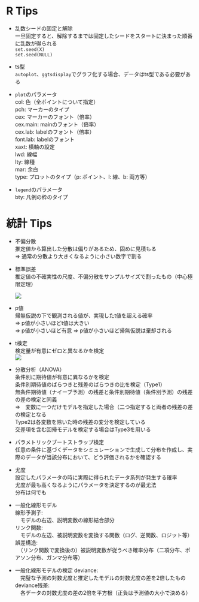 # R Tips

* 乱数シードの固定と解除  
一旦固定すると、解除するまでは固定したシードをスタートに決まった順番に乱数が得られる  
`set.seed(X)`  
`set.seed(NULL)`  
* ts型  
`autoplot`、`ggtsdisplay`でグラフ化する場合、データはts型である必要がある  
* `plot`のパラメータ  
  col: 色（全ポイントについて指定）  
  pch: マーカーのタイプ  
  cex: マーカーのフォント（倍率）  
  cex.main: mainのフォント（倍率）  
  cex.lab: labelのフォント（倍率）  
  font.lab: labelのフォント  
  xaxt: 横軸の設定  
  lwd: 線幅  
  lty: 線種  
  mar: 余白  
  type: プロットのタイプ（p: ポイント、l: 線、b: 両方等）  
  
* `legend`のパラメータ  
  bty: 凡例の枠のタイプ  

# 統計 Tips
* 不偏分散  
推定値から算出した分散は偏りがあるため、固めに見積もる  
⇒ 通常の分散より大きくなるように小さい数字で割る  
* 標準誤差  
推定値の不確実性の尺度、不偏分散をサンプルサイズで割ったもの（中心極限定理）  

  <img src="https://latex.codecogs.com/gif.latex?\sqrt{\frac{s^{2}}{n}}" />  
* p値  
帰無仮説の下で観測される値が、実現したt値を超える確率  
⇒ p値が小さいほどt値は大きい  
⇒ p値が小さいほど有意
⇒ p値が小さいほど帰無仮説は棄却される  
* t検定  
検定量が有意にゼロと異なるかを検定  
  <img src="https://latex.codecogs.com/gif.latex?\frac{\bar{x}}{\sqrt{\frac{s^{2}}{n}}}" />  

* 分散分析（ANOVA）  
条件別に期待値が有意に異なるかを検定  
条件別期待値のばらつきと残差のばらつきの比を検定（Type1）  
無条件期待値（ナイーブ予測）の残差と条件別期待値（条件別予測）の残差の差の検定と同義  
⇒　変数に一つだけモデルを指定した場合（二つ指定すると両者の残差の差の検定となる  
Type2は各変数を除いた時の残差の変分を検定している  
交差項を含む回帰モデルを検定する場合はType3を用いる    

* パラメトリックブートストラップ検定  
任意の条件に基づくデータをシミュレーションで生成して分布を作成し、実際のデータが当該分布において、どう評価されるかを確認する  

* 尤度  
設定したパラメータの時に実際に得られたデータ系列が発生する確率  
尤度が最も高くなるようにパラメータを決定するのが最尤法  
分布は何でも  

* 一般化線形モデル  
線形予測子:  
　モデルの右辺、説明変数の線形結合部分  
リンク関数:  
　モデルの左辺、被説明変数を変換する関数（ログ、逆関数、ロジット等）  
誤差構造:  
　（リンク関数で変換後の）被説明変数が従うべき確率分布（二項分布、ポアソン分布、ガンマ分布等）  

* 一般化線形モデルの検定
deviance:  
　完璧な予測の対数尤度と推定したモデルの対数尤度の差を2倍したもの  
deviance残差:  
　各データの対数尤度の差の2倍を平方根（正負は予測値の大小で決める）  
 
 
 
 
 

